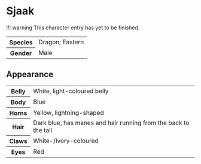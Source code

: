 # Sjaak
!!! warning
    This character entry has yet to be finished.

<table>
  <tr>
    <th>Species</th>
    <td>Dragon; Eastern</td>
  </tr>
  <tr>
    <th>Gender</th>
    <td>Male</td>
  </tr>
</table>

## Appearance

<table>
  <tr>
    <th>Belly</th>
    <td>White, light-coloured belly</td>
  </tr>
  <tr>
    <th>Body</th>
    <td>Blue</td>
  </tr>
  <tr>
    <th>Horns</th>
    <td>Yellow, lightning-shaped</td>
  </tr>
  <tr>
    <th>Hair</th>
    <td>Dark blue, has manes and hair running from the back to the tail</td>
  </tr>
  <tr>
    <th>Claws</th>
    <td>White-/Ivory-coloured</td>
  </tr>
  <tr>
    <th>Eyes</th>
    <td>Red</td>
  </tr>
</table>

